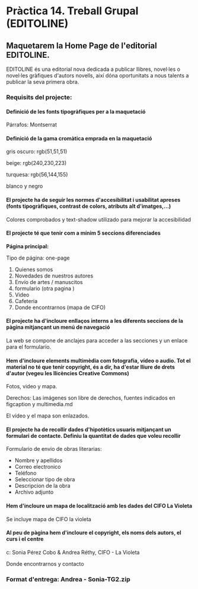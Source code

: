 # Pràctica 14. Treball Grupal (EDITOLINE)

## Maquetarem la Home Page de l'editorial EDITOLINE.

EDITOLINE és una editorial nova dedicada a publicar llibres, novel·les o novel·les gràfiques d'autors novells, així dóna oportunitats a nous talents a publicar la seva primera obra.

### Requisits del projecte:

#### Definició de les fonts tipogràfiques per a la maquetació

Párrafos: Montserrat

#### Definició de la gama cromàtica emprada en la maquetació

gris oscuro: rgb(51,51,51)

beige: rgb(240,230,223)

turquesa: rgb(56,144,155)

blanco y negro

#### El projecte ha de seguir les normes d'accesibilitat i usabilitat apreses (fonts tipogràfiques, contrast de colors, atributs alt d'imatges,...)

Colores comprobados y text-shadow utilizado para mejorar la accesibilidad

#### El projecte té que tenir com a mínim 5 seccions diferenciades

**Página principal:**

Tipo de página: one-page

1. Quienes somos
2. Novedades de nuestros autores
3. Envío de artes / manuscitos
4. formulario (otra pagina )
5. Video
6. Cafeteria
7. Donde encontrarnos  (mapa de CIFO)

#### El projecte ha d'incloure enllaços interns a les diferents seccions de la pàgina mitjançant un menú de navegació

La web se compone de anclajes para acceder a las secciones y un enlace para el formulario.

#### Hem d'incloure elements multimèdia com fotografia, vídeo o audio. Tot el material no té que tenir copyright, és a dir, ha d'estar lliure de drets d'autor (vegeu les llicències Creative Commons)

Fotos, video y mapa.

Derechos: Las imágenes son libre de derechos, fuentes indicados en figcaption y multimedia.md

El vídeo y el mapa son enlazados.

#### El projecte ha de recollir dades d'hipotètics usuaris mitjançant un formulari de contacte. Definiu la quantitat de dades que voleu recollir

Formulario de envio de obras literarias:

* Nombre y apellidos
* Correo electronico
* Teléfono
* Seleccionar tipo de obra
* Descripcion de la obra
* Archivo adjunto

#### Hem d'incloure un mapa de localització amb les dades del CIFO La Violeta

Se incluye mapa de CIFO la violeta

#### Al peu de pàgina hem d'incloure el copyright, els noms dels autors, el curs i el centre

c:  Sonia Pérez Cobo & Andrea Réthy, CIFO - La Violeta

Donde encontrarnos y contacto

### Format d'entrega: Andrea - Sonia-TG2.zip
